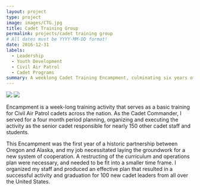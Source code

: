 ```yaml
---
layout: project
type: project
image: images/CTG.jpg
title: Cadet Training Group
permalink: projects/cadet training group
# All dates must be YYYY-MM-DD format!
date: 2016-12-31
labels:
  - Leadership
  - Youth Development
  - Civil Air Patrol
  - Cadet Programs
summary: A weeklong Cadet Training Encampment, culminating six years of leadership development as a Cadet.
---
```


<img class="ui medium right floated rounded image" src="https://github.com/calebjc3/calebjc3.github.io/tree/master/images/CTG Photo (2).jpg">
<img class="ui medium right floated rounded image" src="https://github.com/calebjc3/calebjc3.github.io/tree/master/images/Exec Eyes Right.jpg">

Encampment is a week-long training activity that serves as a basic training for Civil Air Patrol cadets across the nation. As the Cadet Commander, I served for a four month period planning, organizing and executing the activity as the senior cadet responsible for nearly 150 other cadet staff and students. 

This Encampment was the first year of a historic partnership between Oregon and Alaska, and my job necessitated laying the groundwork for a new system of cooperation. A restructing of the curriculum and operations plan were necessary, and needed to be fit into a smaller time frame. I organized my staff and produced an effective plan that resulted in a successful activity and graduation for 100 new cadet leaders from all over the United States.
